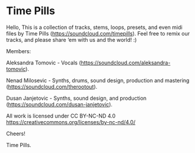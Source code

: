 # Time Pills

Hello, 
This is a collection of tracks, stems, loops, presets, and even midi files by Time Pills (https://soundcloud.com/timepills). Feel free to remix our tracks, and please share ‘em with us and the world! :) 

Members: 

Aleksandra Tomovic - Vocals (https://soundcloud.com/aleksandra-tomovic).

Nenad Milosevic - Synths, drums, sound design, production and mastering (https://soundcloud.com/therootout). 

Dusan Janjetovic - Synths, sound design, and production (https://soundcloud.com/dusan-janjetovic). 

All work is licensed under CC BY-NC-ND 4.0 https://creativecommons.org/licenses/by-nc-nd/4.0/


Cheers! 

Time Pills.
